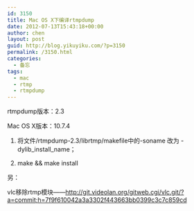 ```yaml
---
id: 3150
title: Mac OS X下编译rtmpdump
date: 2012-07-13T15:43:18+00:00
author: chen
layout: post
guid: http://blog.yikuyiku.com/?p=3150
permalink: /3150.html
categories:
  - 备忘
tags:
  - mac
  - rtmp
  - rtmpdump
---
```

rtmpdump版本：2.3
  
Mac OS X版本：10.7.4

1. 将文件/rtmpdump-2.3/librtmp/makefile中的-soname 改为 -dylib\_install\_name；
  
2. make && make install

另：
  
vlc移除rtmp模块——http://git.videolan.org/gitweb.cgi/vlc.git/?a=commit;h=7f9f610042a3a3302f443663bb0399c3c7c859cd